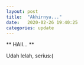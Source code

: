 ```yaml
---
layout: post
title:  "Akhirnya..."
date:   2020-02-26 19:40:25
categories: update
---
```


** HAII... **

Udah lelah, serius:(
